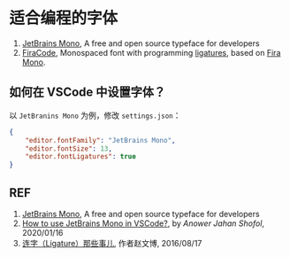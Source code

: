 # 适合编程的字体

1. [JetBrains Mono][1], A free and open source typeface for developers
1. [FiraCode][3], Monospaced font with programming [ligatures][5], based on [Fira Mono][4].

## 如何在 VSCode 中设置字体？

以 `JetBranins Mono` 为例，修改 `settings.json`：

```json
{
    "editor.fontFamily": "JetBrains Mono",
    "editor.fontSize": 13,
    "editor.fontLigatures": true
}
```

## REF

1. [JetBrains Mono][1], A free and open source typeface for developers
1. [How to use JetBrains Mono in VSCode?][2], by *Anower Jahan Shofol*, 2020/01/16
1. [连字（Ligature）那些事儿][5], 作者赵文博, 2016/08/17

[1]: https://www.jetbrains.com/lp/mono/ "JetBrains Mono"
[2]: https://dev.to/shofol/how-to-use-jetbrainsmono-in-vscode-jb8 "How to use JetBrains Mono in VSCode"
[3]: https://github.com/tonsky/FiraCode "FiraCode"
[4]: https://github.com/mozilla/Fira "Fira: Mozilla's new typeface, used in Firefox OS"
[5]: https://www.webzhao.me/ligatures.html "连字（Ligature）那些事儿"